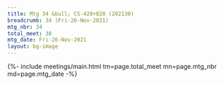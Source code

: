 ```yaml
---
title: Mtg 34 &bull; CS-428+828 (202130)
breadcrumb: 34 (Fri-26-Nov-2021)
mtg_nbr: 34
total_meet: 38
mtg_date: Fri-26-Nov-2021
layout: bg-image
---
```


{%- include meetings/main.html
    tm=page.total_meet
    mn=page.mtg_nbr
    md=page.mtg_date
-%}

